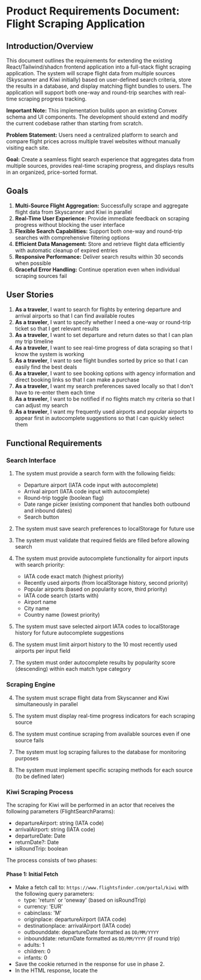 # Product Requirements Document: Flight Scraping Application

## Introduction/Overview

This document outlines the requirements for extending the existing React/Tailwind/shadcn frontend application into a full-stack flight scraping application. The system will scrape flight data from multiple sources (Skyscanner and Kiwi initially) based on user-defined search criteria, store the results in a database, and display matching flight bundles to users. The application will support both one-way and round-trip searches with real-time scraping progress tracking.

**Important Note:** This implementation builds upon an existing Convex schema and UI components. The development should extend and modify the current codebase rather than starting from scratch.

**Problem Statement:** Users need a centralized platform to search and compare flight prices across multiple travel websites without manually visiting each site.

**Goal:** Create a seamless flight search experience that aggregates data from multiple sources, provides real-time scraping progress, and displays results in an organized, price-sorted format.

## Goals

1. **Multi-Source Flight Aggregation:** Successfully scrape and aggregate flight data from Skyscanner and Kiwi in parallel
2. **Real-Time User Experience:** Provide immediate feedback on scraping progress without blocking the user interface
3. **Flexible Search Capabilities:** Support both one-way and round-trip searches with comprehensive filtering options
4. **Efficient Data Management:** Store and retrieve flight data efficiently with automatic cleanup of expired entries
5. **Responsive Performance:** Deliver search results within 30 seconds when possible
6. **Graceful Error Handling:** Continue operation even when individual scraping sources fail

## User Stories

1. **As a traveler**, I want to search for flights by entering departure and arrival airports so that I can find available routes
2. **As a traveler**, I want to specify whether I need a one-way or round-trip ticket so that I get relevant results
3. **As a traveler**, I want to set departure and return dates so that I can plan my trip timeline
4. **As a traveler**, I want to see real-time progress of data scraping so that I know the system is working
5. **As a traveler**, I want to see flight bundles sorted by price so that I can easily find the best deals
6. **As a traveler**, I want to see booking options with agency information and direct booking links so that I can make a purchase
7. **As a traveler**, I want my search preferences saved locally so that I don't have to re-enter them each time
8. **As a traveler**, I want to be notified if no flights match my criteria so that I can adjust my search
9. **As a traveler**, I want my frequently used airports and popular airports to appear first in autocomplete suggestions so that I can quickly select them

## Functional Requirements

### Search Interface

1. The system must provide a search form with the following fields:

   - Departure airport (IATA code input with autocomplete)
   - Arrival airport (IATA code input with autocomplete)
   - Round-trip toggle (boolean flag)
   - Date range picker (existing component that handles both outbound and inbound dates)
   - Search button

2. The system must save search preferences to localStorage for future use

3. The system must validate that required fields are filled before allowing search

4. The system must provide autocomplete functionality for airport inputs with search priority:

   - IATA code exact match (highest priority)
   - Recently used airports (from localStorage history, second priority)
   - Popular airports (based on popularity score, third priority)
   - IATA code search (starts with)
   - Airport name
   - City name
   - Country name (lowest priority)

5. The system must save selected airport IATA codes to localStorage history for future autocomplete suggestions

6. The system must limit airport history to the 10 most recently used airports per input field

7. The system must order autocomplete results by popularity score (descending) within each match type category

### Scraping Engine

4. The system must scrape flight data from Skyscanner and Kiwi simultaneously in parallel

5. The system must display real-time progress indicators for each scraping source

6. The system must continue scraping from available sources even if one source fails

7. The system must log scraping failures to the database for monitoring purposes

8. The system must implement specific scraping methods for each source (to be defined later)

### Kiwi Scraping Process

The scraping for Kiwi will be performed in an actor that receives the following parameters (FlightSearchParams):

- departureAirport: string (IATA code)
- arrivalAirport: string (IATA code)
- departureDate: Date
- returnDate?: Date
- isRoundTrip: boolean

The process consists of two phases:

#### Phase 1: Initial Fetch

- Make a fetch call to: `https://www.flightsfinder.com/portal/kiwi` with the following query parameters:
  - type: 'return' or 'oneway' (based on isRoundTrip)
  - currency: 'EUR'
  - cabinclass: 'M'
  - originplace: departureAirport (IATA code)
  - destinationplace: arrivalAirport (IATA code)
  - outbounddate: departureDate formatted as `DD/MM/YYYY`
  - inbounddate: returnDate formatted as `DD/MM/YYYY` (if round trip)
  - adults: 1
  - children: 0
  - infants: 0
- Save the cookie returned in the response for use in phase 2.
- In the HTML response, locate the <script> tag at the bottom of <body> and extract the value of the `_token` property (e.g., '\_token': 'iXTVMnr7mtz704XEsNmO4rsyltbn9HLTz459z9BQ').

#### Phase 2: Polling and Results Fetch

- Make a POST request to `https://www.flightsfinder.com/portal/kiwi/search` with:
  - The cookie from phase 1
  - The extracted token as '\_token' in the POST body
  - All other parameters as in phase 1 (originplace, destinationplace, outbounddate, inbounddate, cabinclass, adults, children, infants, currency, type, bags-cabin: 0, bags-checked: 0)
  - Use the same headers as the browser (see user example)
- The response will be a string split by '|' into 7 parts:
  - The second part is the number of results
  - The seventh part is the actual results in HTML
- Scrape the seventh part HTML to extract lists of:
  - ScrapedFlight
  - ScrapedBundle
  - ScrapedBookingOption

#### Entity Shapes

- **ScrapedFlight**
  - uniqueId: generated from flightNumber, departureAirportIataCode, arrivalAirportIataCode, and departureDateTime
  - flightNumber: string
  - departureAirportId: actual DB id (query Convex using IATA code)
  - arrivalAirportId: actual DB id (query Convex using IATA code)
  - departureDateTime: Unix timestamp in ms, adjusted by timezone (get from airports table)
  - arrivalDateTime: Unix timestamp in ms (calculate by adding duration to departureDateTime)
- **ScrapedBundle**
  - uniqueId: generated from all outboundFlights + inboundFlights
  - outboundFlightUniqueIds: array of uniqueIds
  - inboundFlightUniqueIds: array of uniqueIds
- **ScrapedBookingOption**
  - uniqueId: generated from targetId, agency, price, and currency
  - targetUniqueId: uniqueId of the bundle
  - agency: string
  - price: number
  - linkToBook: string
  - currency: string
  - extractedAt: Unix timestamp in ms

#### Database Insertion Order

1. Insert scrapedFlights to flights table (bulk insert)
2. Insert scrapedBundles to bundles table (map outbound/inbound uniqueIds to DB ids from flights)
3. Insert scrapedbookingOptions to bookingOptions table (map targetUniqueId to DB id from bundles)

#### Error Handling

- Log success and handle errors at each step.
- Ensure deduplication by using uniqueId fields for each entity.

### Skyscanner Scraping Process

The scraping for Skyscanner will be performed in an actor that receives the following parameters (FlightSearchParams):

- departureAirport: string (IATA code)
- arrivalAirport: string (IATA code)
- departureDate: Date
- returnDate?: Date
- isRoundTrip: boolean

The process consists of two phases:

#### Phase 1: Initial Fetch

- Make a fetch call to: `https://www.flightsfinder.com/portal/sky` with the following query parameters:
  - originplace: departureAirport (IATA code)
  - destinationplace: arrivalAirport (IATA code)
  - outbounddate: departureDate formatted as `YYYY-MM-DD`
  - inbounddate: returnDate formatted as `YYYY-MM-DD` (if round trip)
  - cabinclass: 'Economy'
  - adults: 1
  - children: 0
  - infants: 0
  - currency: 'EUR'
- Save the cookie returned in the response for use in phase 2.
- In the HTML response, locate the <script> tag at the bottom of <body> and extract the following values:
  - \_token
  - session
  - suuid
  - deeplink

#### Phase 2: Polling for Results

- Enter a polling loop:
  - Make a POST request to `https://www.flightsfinder.com/portal/sky/poll` with:
    - The cookie from the previous request (always use the latest cookie from the last response, whether it's the phase 1 request or another polling request)
    - The extracted values (\_token, session, suuid, deeplink) in the POST body
    - All other parameters as in phase 1 (adults, children, infants, currency)
    - Use the same headers as the browser (see user example)
  - The response will be a string split by '|' into 7 parts:
    - The first part is 'Y' or 'N'. If 'N', more results are available and you must poll again. If 'Y', all results have been received and polling can stop.
    - The second part is the number of total results to be expected
    - The seventh part is the actual results in HTML
  - Scrape the seventh part HTML to extract lists of:
    - ScrapedFlight
    - ScrapedBundle
    - ScrapedBookingOption
  - After each poll, update the cookie for the next request
  - Wait 100ms between polls
- Once all results are received ('Y'), exit the polling loop and log success.

#### Entity Shapes

- **ScrapedFlight**
  - uniqueId: generated from flightNumber, departureAirportIataCode, arrivalAirportIataCode, and departureDateTime
  - flightNumber: string
  - departureAirportId: actual DB id (query Convex using IATA code)
  - arrivalAirportId: actual DB id (query Convex using IATA code)
  - departureDateTime: Unix timestamp in ms, adjusted by timezone (get from airports table)
  - arrivalDateTime: Unix timestamp in ms (calculate by adding duration to departureDateTime)
- **ScrapedBundle**
  - uniqueId: generated from all outboundFlights + inboundFlights
  - outboundFlightUniqueIds: array of uniqueIds
  - inboundFlightUniqueIds: array of uniqueIds
- **ScrapedBookingOption**
  - uniqueId: generated from targetId, agency, price, and currency
  - targetUniqueId: uniqueId of the bundle
  - agency: string
  - price: number
  - linkToBook: string
  - currency: string
  - extractedAt: Unix timestamp in ms

#### Database Insertion Order

1. Insert scrapedFlights to flights table (bulk insert)
2. Insert scrapedBundles to bundles table (map outbound/inbound uniqueIds to DB ids from flights)
3. Insert scrapedBookingOptions to bookingOptions table (map targetUniqueId to DB id from bundles)

#### Error Handling

- Log success and handle errors at each step.
- Ensure deduplication by using uniqueId fields for each entity.
- Handle 419 responses by always using the latest cookie from the previous poll response.

### Data Storage

9. The system must store flight data in three main tables:

   - **flights**: flightNumber, departureAirportId, arrivalAirportId, departureDateTime, arrivalDateTime
   - **bundles**: uniqueId, outboundFlightIds (array), inboundFlightIds (array, optional for one-way)
   - **bookingOptions**: targetId (bundle reference), agency, price, currency, linkToBook, extractedAt

10. The system must extend the airports table with a popularity score field:

    - **airports**: Add popularityScore field (integer, 0-1000) for ranking airports by popularity
    - Popularity scores should be based on airport size, passenger traffic, and route importance
    - Major hubs (JFK, LAX, LHR, CDG, etc.): 900-1000
    - Large international airports: 700-899
    - Medium regional airports: 400-699
    - Small domestic airports: 100-399
    - Very small airports: 0-99

11. The system must automatically delete bundles where flight dates are in the past

12. The system must handle duplicates based on uniqueId as follows:
    - **flights**: If duplicate uniqueId exists, keep the original flight
    - **bundles**: If duplicate uniqueId exists, keep the original bundle
    - **bookingOptions**: If duplicate uniqueId exists, replace the original with the new booking option
    - No duplicates should exist in any table

### Results Display

13. The system must display bundles sorted by lowest available price

14. The system must calculate bundle price as the minimum price across all associated booking options

15. The system must show "No flights match your search criteria" when no results are found

16. The system must display booking options with agency information and booking links for each bundle

### Error Handling

17. The system must handle website structure changes gracefully by logging errors and continuing operation

18. The system must show partial results if some scraping sources are unavailable

19. The system must provide clear error messages for invalid search parameters

## Non-Goals (Out of Scope)

1. **User Authentication:** No user accounts or login system required
2. **Multi-City Searches:** Only one-way and round-trip searches supported
3. **Historical Price Tracking:** No price trend analysis or historical data
4. **Real-Time Notifications:** No price change alerts or push notifications
5. **Advanced Filtering:** No cabin class, airline, or price range filters initially
6. **Bundle Comparison:** No side-by-side comparison feature
7. **Admin Dashboard:** No administrative interface for monitoring or management
8. **Rate Limiting:** No sophisticated rate limiting or anti-blocking measures
9. **Data Refresh:** No automatic background data updates
10. **Favorites System:** No saved flights feature (to be implemented later)

## Design Considerations

### UI/UX Requirements

- Use existing shadcn components where possible, with modifications as needed
- Provide clear visual feedback for scraping progress
- Use intuitive icons and colors for different states (loading, success, error)
- Ensure accessibility compliance with proper ARIA labels and keyboard navigation
- Maintain consistent component sizing to prevent layout shifts (e.g., fixed width date picker that accommodates both single and round-trip date ranges)

### Component Modifications

- Extend existing form components to support IATA code inputs with autocomplete
- Add progress indicators for multi-source scraping
- Create bundle display cards with pricing and booking information
- Use existing date range picker component with integrated round-trip toggle for better UX
- Modify existing UI components to integrate with new flight search functionality
- Ensure new components follow existing design patterns and styling
- Implement airport search functionality with priority-based autocomplete

## Technical Considerations

### Convex Platform Requirements

- **Backend Framework:** The application will be built on Convex platform
- **Database:** Extend existing Convex schema with additional tables and fields as needed
- **Real-time Updates:** Leverage Convex's real-time capabilities for scraping progress updates
- **Actions vs Functions:** Use Convex actions for scraping operations (external API calls) and functions for data queries
- **Error Handling:** Implement proper error handling for Convex actions and functions
- **Rate Limiting:** Follow Convex's rate limiting guidelines for external API calls
- **Development Environment:** Use Convex dev environment for all development and testing
- **Existing Codebase:** Build upon existing schema and UI components, extending rather than replacing

### Database Schema

- Extend existing Convex schema with the required tables for flight data
- Use airport IDs (references to airports table) for flight departure and arrival locations
- Store datetime values as Unix milliseconds for consistency
- Implement proper foreign key relationships between tables using Convex references
- Add indexes for efficient querying by date ranges and airports
- Add popularityScore field to airports table with index for autocomplete ordering
- Follow Convex naming conventions and schema design patterns
- Ensure compatibility with existing schema structure

### Scraping Architecture

- Implement modular scraping system for easy addition of new sources
- Use Convex actions for all scraping operations to handle external API calls
- Implement retry logic for failed scraping attempts within Convex actions
- Store scraping logs in Convex database for debugging and monitoring
- Use Convex's real-time subscriptions to update UI with scraping progress

### Performance Optimization

- Implement efficient Convex queries for bundle price calculation
- Use Convex pagination for large result sets
- Optimize scraping parallelization using Convex actions
- Implement proper cleanup of expired data using Convex scheduled functions
- Optimize airport autocomplete queries using popularity score indexing
- Follow Convex best practices for query optimization and indexing

## Success Metrics

1. **Search Response Time:** 90% of searches complete within 30 seconds
2. **Scraping Success Rate:** 95% success rate for available sources
3. **Data Accuracy:** 100% of displayed prices match actual booking prices
4. **User Experience:** Zero UI blocking during scraping operations
5. **Data Freshness:** All displayed flights have departure dates in the future
6. **Error Recovery:** System continues operation when individual sources fail
7. **Autocomplete Performance:** Popular airports appear in top 3 results 90% of the time

## Open Questions

1. **Scraping Implementation Details:** Specific methods for Skyscanner and Kiwi scraping need to be defined
2. **Convex Schema Design:** How should the database schema be structured for optimal Convex performance?
3. **Convex Actions Strategy:** What's the best approach for handling long-running scraping operations in Convex actions?
4. **Real-time Updates:** How should scraping progress be communicated to the frontend using Convex subscriptions?
5. **Data Retention Policy:** Should there be a maximum age for stored flight data?
6. **Scraping Frequency Limits:** Are there any rate limiting considerations for the target websites?
7. **Error Notification:** How should scraping failures be communicated to users?
8. **Future Source Addition:** What is the process for adding new flight data sources?
9. **Convex Deployment:** How should the application be deployed using Convex's deployment system?
10. **Airport Popularity Data:** What data sources should be used to determine initial airport popularity scores?

## Implementation Priority

### Phase 1 (Core Functionality)

- Search interface with basic filters
- Database schema implementation
- Basic scraping from one source
- Results display with price sorting

### Phase 2 (Multi-Source & Polish)

- Parallel scraping from multiple sources
- Progress indicators and error handling
- Data cleanup and validation
- UI/UX improvements

### Phase 3 (Future Enhancements)

- Favorites system
- Advanced filtering options
- Multi-city support
- Admin dashboard

---

**Document Version:** 1.0  
**Last Updated:** [Current Date]  
**Target Audience:** Junior developers implementing the flight scraping application
